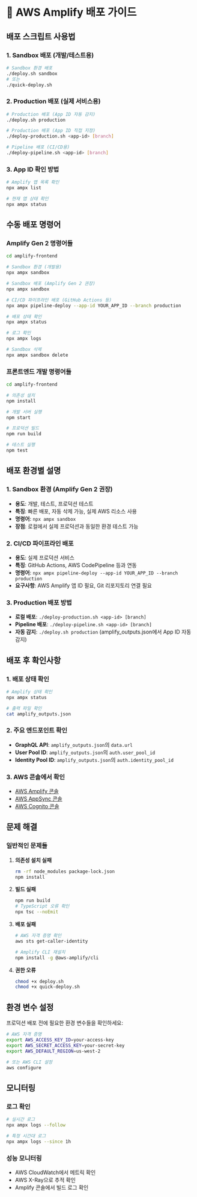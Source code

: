 # 🚀 AWS Amplify 배포 가이드

## 배포 스크립트 사용법

### 1. Sandbox 배포 (개발/테스트용)
```bash
# Sandbox 환경 배포
./deploy.sh sandbox
# 또는
./quick-deploy.sh
```

### 2. Production 배포 (실제 서비스용)
```bash
# Production 배포 (App ID 자동 감지)
./deploy.sh production

# Production 배포 (App ID 직접 지정)
./deploy-production.sh <app-id> [branch]

# Pipeline 배포 (CI/CD용)
./deploy-pipeline.sh <app-id> [branch]
```

### 3. App ID 확인 방법
```bash
# Amplify 앱 목록 확인
npx ampx list

# 현재 앱 상태 확인
npx ampx status
```

## 수동 배포 명령어

### Amplify Gen 2 명령어들
```bash
cd amplify-frontend

# Sandbox 환경 (개발용)
npx ampx sandbox

# Sandbox 배포 (Amplify Gen 2 권장)
npx ampx sandbox

# CI/CD 파이프라인 배포 (GitHub Actions 등)
npx ampx pipeline-deploy --app-id YOUR_APP_ID --branch production

# 배포 상태 확인
npx ampx status

# 로그 확인
npx ampx logs

# Sandbox 삭제
npx ampx sandbox delete
```

### 프론트엔드 개발 명령어들
```bash
cd amplify-frontend

# 의존성 설치
npm install

# 개발 서버 실행
npm start

# 프로덕션 빌드
npm run build

# 테스트 실행
npm test
```

## 배포 환경별 설명

### 1. Sandbox 환경 (Amplify Gen 2 권장)
- **용도**: 개발, 테스트, 프로덕션 테스트
- **특징**: 빠른 배포, 자동 삭제 가능, 실제 AWS 리소스 사용
- **명령어**: `npx ampx sandbox`
- **장점**: 로컬에서 실제 프로덕션과 동일한 환경 테스트 가능

### 2. CI/CD 파이프라인 배포
- **용도**: 실제 프로덕션 서비스
- **특징**: GitHub Actions, AWS CodePipeline 등과 연동
- **명령어**: `npx ampx pipeline-deploy --app-id YOUR_APP_ID --branch production`
- **요구사항**: AWS Amplify 앱 ID 필요, Git 리포지토리 연결 필요

### 3. Production 배포 방법
- **로컬 배포**: `./deploy-production.sh <app-id> [branch]`
- **Pipeline 배포**: `./deploy-pipeline.sh <app-id> [branch]`
- **자동 감지**: `./deploy.sh production` (amplify_outputs.json에서 App ID 자동 감지)

## 배포 후 확인사항

### 1. 배포 상태 확인
```bash
# Amplify 상태 확인
npx ampx status

# 출력 파일 확인
cat amplify_outputs.json
```

### 2. 주요 엔드포인트 확인
- **GraphQL API**: `amplify_outputs.json`의 `data.url`
- **User Pool ID**: `amplify_outputs.json`의 `auth.user_pool_id`
- **Identity Pool ID**: `amplify_outputs.json`의 `auth.identity_pool_id`

### 3. AWS 콘솔에서 확인
- [AWS Amplify 콘솔](https://console.aws.amazon.com/amplify/)
- [AWS AppSync 콘솔](https://console.aws.amazon.com/appsync/)
- [AWS Cognito 콘솔](https://console.aws.amazon.com/cognito/)

## 문제 해결

### 일반적인 문제들

1. **의존성 설치 실패**
   ```bash
   rm -rf node_modules package-lock.json
   npm install
   ```

2. **빌드 실패**
   ```bash
   npm run build
   # TypeScript 오류 확인
   npx tsc --noEmit
   ```

3. **배포 실패**
   ```bash
   # AWS 자격 증명 확인
   aws sts get-caller-identity
   
   # Amplify CLI 재설치
   npm install -g @aws-amplify/cli
   ```

4. **권한 오류**
   ```bash
   chmod +x deploy.sh
   chmod +x quick-deploy.sh
   ```

## 환경 변수 설정

프로덕션 배포 전에 필요한 환경 변수들을 확인하세요:

```bash
# AWS 자격 증명
export AWS_ACCESS_KEY_ID=your-access-key
export AWS_SECRET_ACCESS_KEY=your-secret-key
export AWS_DEFAULT_REGION=us-west-2

# 또는 AWS CLI 설정
aws configure
```

## 모니터링

### 로그 확인
```bash
# 실시간 로그
npx ampx logs --follow

# 특정 시간대 로그
npx ampx logs --since 1h
```

### 성능 모니터링
- AWS CloudWatch에서 메트릭 확인
- AWS X-Ray으로 추적 확인
- Amplify 콘솔에서 빌드 로그 확인
